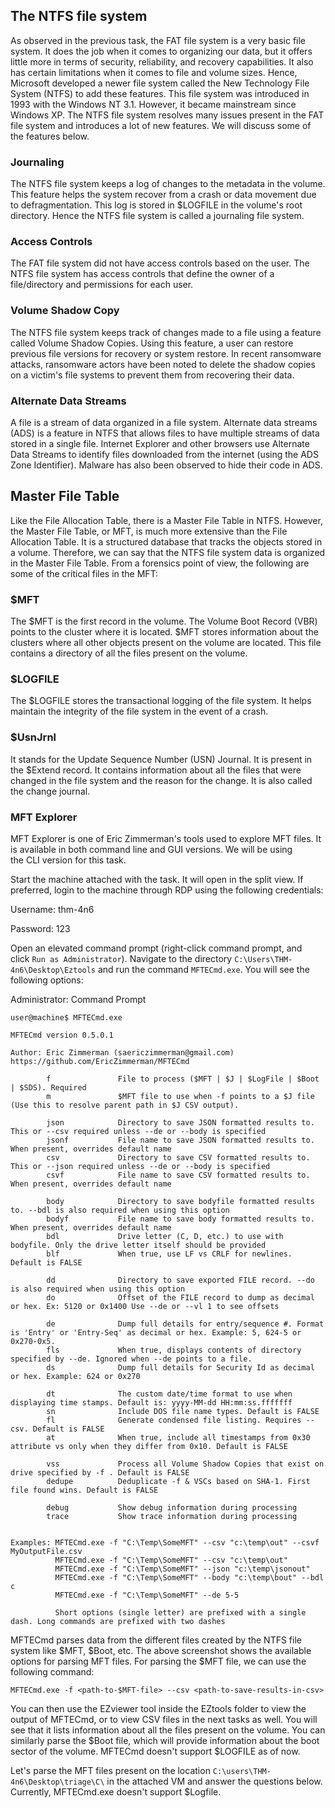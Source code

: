 ## **The NTFS file system**

As observed in the previous task, the FAT file system is a very basic file system. It does the job when it comes to organizing our data, but it offers little more in terms of security, reliability, and recovery capabilities. It also has certain limitations when it comes to file and volume sizes. Hence, Microsoft developed a newer file system called the New Technology File System (NTFS) to add these features. This file system was introduced in 1993 with the Windows NT 3.1. However, it became mainstream since Windows XP. The NTFS file system resolves many issues present in the FAT file system and introduces a lot of new features. We will discuss some of the features below.

### Journaling

The NTFS file system keeps a log of changes to the metadata in the volume. This feature helps the system recover from a crash or data movement due to defragmentation. This log is stored in $LOGFILE in the volume's root directory. Hence the NTFS file system is called a journaling file system.

### Access Controls

The FAT file system did not have access controls based on the user. The NTFS file system has access controls that define the owner of a file/directory and permissions for each user.

### Volume Shadow Copy

The NTFS file system keeps track of changes made to a file using a feature called Volume Shadow Copies. Using this feature, a user can restore previous file versions for recovery or system restore. In recent ransomware attacks, ransomware actors have been noted to delete the shadow copies on a victim's file systems to prevent them from recovering their data.

### Alternate Data Streams

A file is a stream of data organized in a file system. Alternate data streams (ADS) is a feature in NTFS that allows files to have multiple streams of data stored in a single file. Internet Explorer and other browsers use Alternate Data Streams to identify files downloaded from the internet (using the ADS Zone Identifier). Malware has also been observed to hide their code in ADS.

## **Master File Table**

Like the File Allocation Table, there is a Master File Table in NTFS. However, the Master File Table, or MFT, is much more extensive than the File Allocation Table. It is a structured database that tracks the objects stored in a volume. Therefore, we can say that the NTFS file system data is organized in the Master File Table. From a forensics point of view, the following are some of the critical files in the MFT:

### $MFT

The $MFT is the first record in the volume. The Volume Boot Record (VBR) points to the cluster where it is located. $MFT stores information about the clusters where all other objects present on the volume are located. This file contains a directory of all the files present on the volume.

### $LOGFILE

The $LOGFILE stores the transactional logging of the file system. It helps maintain the integrity of the file system in the event of a crash.

### $UsnJrnl

It stands for the Update Sequence Number (USN) Journal. It is present in the $Extend record. It contains information about all the files that were changed in the file system and the reason for the change. It is also called the change journal.

### MFT Explorer

MFT Explorer is one of Eric Zimmerman's tools used to explore MFT files. It is available in both command line and GUI versions. We will be using the CLI version for this task.

Start the machine attached with the task. It will open in the split view. If preferred, login to the machine through RDP using the following credentials:

Username: thm-4n6

Password: 123

Open an elevated command prompt (right-click command prompt, and click `Run as Administrator`). Navigate to the directory `C:\Users\THM-4n6\Desktop\Eztools` and run the command `MFTECmd.exe`. You will see the following options:

Administrator: Command Prompt

```shell-session
user@machine$ MFTECmd.exe

MFTECmd version 0.5.0.1

Author: Eric Zimmerman (saericzimmerman@gmail.com)
https://github.com/EricZimmerman/MFTECmd

        f               File to process ($MFT | $J | $LogFile | $Boot | $SDS). Required
        m               $MFT file to use when -f points to a $J file (Use this to resolve parent path in $J CSV output).

        json            Directory to save JSON formatted results to. This or --csv required unless --de or --body is specified
        jsonf           File name to save JSON formatted results to. When present, overrides default name
        csv             Directory to save CSV formatted results to. This or --json required unless --de or --body is specified
        csvf            File name to save CSV formatted results to. When present, overrides default name

        body            Directory to save bodyfile formatted results to. --bdl is also required when using this option
        bodyf           File name to save body formatted results to. When present, overrides default name
        bdl             Drive letter (C, D, etc.) to use with bodyfile. Only the drive letter itself should be provided
        blf             When true, use LF vs CRLF for newlines. Default is FALSE

        dd              Directory to save exported FILE record. --do is also required when using this option
        do              Offset of the FILE record to dump as decimal or hex. Ex: 5120 or 0x1400 Use --de or --vl 1 to see offsets

        de              Dump full details for entry/sequence #. Format is 'Entry' or 'Entry-Seq' as decimal or hex. Example: 5, 624-5 or 0x270-0x5.
        fls             When true, displays contents of directory specified by --de. Ignored when --de points to a file.
        ds              Dump full details for Security Id as decimal or hex. Example: 624 or 0x270

        dt              The custom date/time format to use when displaying time stamps. Default is: yyyy-MM-dd HH:mm:ss.fffffff
        sn              Include DOS file name types. Default is FALSE
        fl              Generate condensed file listing. Requires --csv. Default is FALSE
        at              When true, include all timestamps from 0x30 attribute vs only when they differ from 0x10. Default is FALSE

        vss             Process all Volume Shadow Copies that exist on drive specified by -f . Default is FALSE
        dedupe          Deduplicate -f & VSCs based on SHA-1. First file found wins. Default is FALSE

        debug           Show debug information during processing
        trace           Show trace information during processing


Examples: MFTECmd.exe -f "C:\Temp\SomeMFT" --csv "c:\temp\out" --csvf MyOutputFile.csv
          MFTECmd.exe -f "C:\Temp\SomeMFT" --csv "c:\temp\out"
          MFTECmd.exe -f "C:\Temp\SomeMFT" --json "c:\temp\jsonout"
          MFTECmd.exe -f "C:\Temp\SomeMFT" --body "c:\temp\bout" --bdl c
          MFTECmd.exe -f "C:\Temp\SomeMFT" --de 5-5

          Short options (single letter) are prefixed with a single dash. Long commands are prefixed with two dashes
```

MFTECmd parses data from the different files created by the NTFS file system like $MFT, $Boot, etc. The above screenshot shows the available options for parsing MFT files. For parsing the $MFT file, we can use the following command:

`MFTECmd.exe -f <path-to-$MFT-file> --csv <path-to-save-results-in-csv>`

You can then use the EZviewer tool inside the EZtools folder to view the output of MFTECmd, or to view CSV files in the next tasks as well. You will see that it lists information about all the files present on the volume. You can similarly parse the $Boot file, which will provide information about the boot sector of the volume. MFTECmd doesn't support $LOGFILE as of now.

Let's parse the MFT files present on the location `C:\users\THM-4n6\Desktop\triage\C\` in the attached VM and answer the questions below. Currently, MFTECmd.exe doesn't support $Logfile.